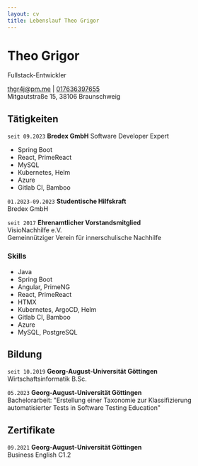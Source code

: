 ```yaml
---
layout: cv
title: Lebenslauf Theo Grigor
---
```

# Theo Grigor
Fullstack-Entwickler

<div id="webaddress">
    <a href="mailto:thgr4j@pm.me">thgr4j@pm.me</a>
|   <a href="tel:+4917636397655">017636397655</a>
</div>
Mitgautstraße 15,
38106 Braunschweig


## Tätigkeiten

`seit 09.2023`
__Bredex GmbH__
Software Developer Expert  
- Spring Boot
- React, PrimeReact
- MySQL
- Kubernetes, Helm
- Azure
- Gitlab CI, Bamboo

`01.2023-09.2023`
__Studentische Hilfskraft__  
Bredex GmbH

`seit 2017`
__Ehrenamtlicher Vorstandsmitglied__  
VisioNachhilfe e.V.  
Gemeinnütziger Verein für innerschulische Nachhilfe

### Skills
- Java
- Spring Boot
- Angular, PrimeNG
- React, PrimeReact
- HTMX
- Kubernetes, ArgoCD, Helm
- Gitlab CI, Bamboo
- Azure
- MySQL, PostgreSQL


## Bildung

`seit 10.2019`
__Georg-August-Universität Göttingen__  
Wirtschaftsinformatik B.Sc.

`05.2023`
__Georg-August-Universität Göttingen__  
Bachelorarbeit: "Erstellung einer Taxonomie zur Klassifizierung automatisierter Tests in Software Testing Education"

## Zertifikate

`09.2021`
__Georg-August-Universität Göttingen__  
Business English C1.2

<!-- ### Footer

Last updated: Feb 2024 -->


